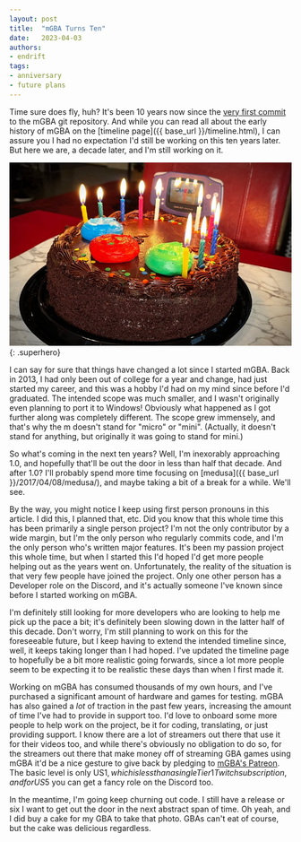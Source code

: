 ```yaml
---
layout: post
title:  "mGBA Turns Ten"
date:   2023-04-03
authors:
- endrift
tags:
- anniversary
- future plans
---
```

Time sure does fly, huh? It's been 10 years now since the [very first commit](https://mgba.io/r/009bef870c3539918be19d01bb1f2b0cd2e8f84f) to the mGBA git repository.
And while you can read all about the early history of mGBA on the [timeline page]({{ base_url }}/timeline.html), I can assure you I had no expectation I'd still be working on this ten years later.
But here we are, a decade later, and I'm still working on it.
<!--more-->

![mGBA gets its own birthday cake](/assets/gba-birthday.jpg){: .superhero}

I can say for sure that things have changed a lot since I started mGBA.
Back in 2013, I had only been out of college for a year and change, had just started my career, and this was a hobby I'd had on my mind since before I'd graduated.
The intended scope was much smaller, and I wasn't originally even planning to port it to Windows!
Obviously what happened as I got further along was completely different.
The scope grew immensely, and that's why the m doesn't stand for "micro" or "mini".
(Actually, it doesn't stand for anything, but originally it was going to stand for mini.)

So what's coming in the next ten years?
Well, I'm inexorably approaching 1.0, and hopefully that'll be out the door in less than half that decade.
And after 1.0?
I'll probably spend more time focusing on [medusa]({{ base_url }}/2017/04/08/medusa/), and maybe taking a bit of a break for a while.
We'll see.

By the way, you might notice I keep using first person pronouns in this article.
I did this, I planned that, etc.
Did you know that this whole time this has been primarily a single person project?
I'm not the only contributor by a wide margin, but I'm the only person who regularly commits code, and I'm the only person who's written major features.
It's been my passion project this whole time, but when I started this I'd hoped I'd get more people helping out as the years went on.
Unfortunately, the reality of the situation is that very few people have joined the project.
Only one other person has a Developer role on the Discord, and it's actually someone I've known since before I started working on mGBA.

I'm definitely still looking for more developers who are looking to help me pick up the pace a bit; it's definitely been slowing down in the latter half of this decade.
Don't worry, I'm still planning to work on this for the foreseeable future, but I keep having to extend the intended timeline since, well, it keeps taking longer than I had hoped.
I've updated the timeline page to hopefully be a bit more realistic going forwards, since a lot more people seem to be expecting it to be realistic these days than when I first made it.

Working on mGBA has consumed thousands of my own hours, and I've purchased a significant amount of hardware and games for testing.
mGBA has also gained a _lot_ of traction in the past few years, increasing the amount of time I've had to provide in support too.
I'd love to onboard some more people to help work on the project, be it for coding, translating, or just providing support.
I know there are a lot of streamers out there that use it for their videos too, and while there's obviously no obligation to do so, for the streamers out there that make money off of streaming GBA games using mGBA it'd be a nice gesture to give back by pledging to [mGBA's Patreon](https://patreon.com/mgba).
The basic level is only US$1, which is less than a single Tier 1 Twitch subscription, and for US$5 you can get a fancy role on the Discord too.

In the meantime, I'm going keep churning out code. I still have a release or six I want to get out the door in the next abstract span of time.
Oh yeah, and I did buy a cake for my GBA to take that photo.
GBAs can't eat of course, but the cake was delicious regardless.
